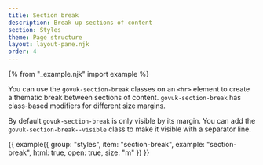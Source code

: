 ```yaml
---
title: Section break
description: Break up sections of content
section: Styles
theme: Page structure
layout: layout-pane.njk
order: 4
---
```


{% from "_example.njk" import example %}

You can use the `govuk-section-break` classes on an `<hr>` element to create a thematic break between sections of content. `govuk-section-break` has class-based modifiers for different size margins.

By default `govuk-section-break` is only visible by its margin. You can add the `govuk-section-break--visible` class to make it visible with a separator line.

{{ example({ group: "styles", item: "section-break", example: "section-break", html: true, open: true, size: "m" }) }}
